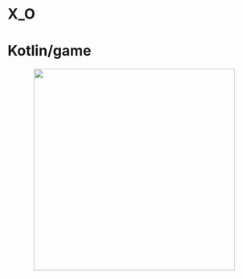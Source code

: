 # X_O
# Kotlin/game




<div align="center">
    <img src="WhatsApp Image 2019-09-18 at 5.06.59 PM.jpeg" width="400px"</img>  
</div>
